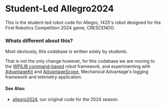 # Student-Led Allegro2024

This is the student-led robot code for Allegro, 1425's robot designed for the First Robotics Competition 2024 game, CRESCENDO.

### Whats different about this?

Most obviously, this codebase is written solely by students.

That is not the only change however, for this codebase we are moving to the
[WPILIB command-based](https://docs.wpilib.org/en/stable/docs/software/commandbased/index.html) robot framework, and experimenting with
[AdvantageKit](https://github.com/Mechanical-Advantage/AdvantageKit) and [AdvantageScope](https://github.com/Mechanical-Advantage/AdvantageScope), Mechanical Advantage's logging framework and telemetry application.

#### See Also:

- [allegro2024](https://github.com/errorcodexero/allegro2024), our original code for the 2024 season.